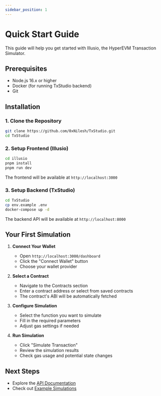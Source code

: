 ```yaml
---
sidebar_position: 1
---
```


# Quick Start Guide

This guide will help you get started with Illusio, the HyperEVM Transaction Simulator.

## Prerequisites

- Node.js 16.x or higher
- Docker (for running TxStudio backend)
- Git

## Installation

### 1. Clone the Repository

```bash
git clone https://github.com/0xNilesh/TxStudio.git
cd TxStudio
```

### 2. Setup Frontend (Illusio)

```bash
cd illusio
pnpm install
pnpm run dev
```

The frontend will be available at `http://localhost:3000`

### 3. Setup Backend (TxStudio)

```bash
cd TxStudio
cp env.example .env
docker-compose up -d
```

The backend API will be available at `http://localhost:8000`

## Your First Simulation

1. **Connect Your Wallet**
   - Open `http://localhost:3000/dashboard`
   - Click the "Connect Wallet" button
   - Choose your wallet provider

2. **Select a Contract**
   - Navigate to the Contracts section
   - Enter a contract address or select from saved contracts
   - The contract's ABI will be automatically fetched

3. **Configure Simulation**
   - Select the function you want to simulate
   - Fill in the required parameters
   - Adjust gas settings if needed

4. **Run Simulation**
   - Click "Simulate Transaction"
   - Review the simulation results
   - Check gas usage and potential state changes

## Next Steps

- Explore the [API Documentation](../api/overview)
- Check out [Example Simulations](../examples/basic-simulation)
<!-- - Learn about [Advanced Features](../guides/advanced-features) -->
